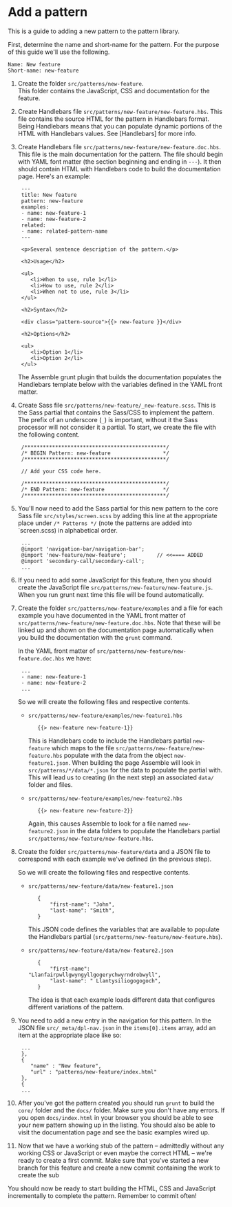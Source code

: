# Add a pattern

This is a guide to adding a new pattern to the pattern library. 

First, determine the name and short-name for the pattern. For the purpose of 
this guide we'll use the following. 

    Name: New feature
    Short-name: new-feature

1. Create the folder `src/patterns/new-feature`.  
   This folder contains the JavaScript, CSS and documentation for the feature.

2. Create Handlebars file `src/patterns/new-feature/new-feature.hbs`. 
   This file contains the source HTML for the pattern in Handlebars format. 
   Being Handlebars means that you can populate dynamic portions of the 
   HTML with Handlebars values. See [Handlebars] for more info. 

3. Create Handlebars file `src/patterns/new-feature/new-feature.doc.hbs`. 
   This file is the main documentation for the pattern. The file should begin 
   with YAML font matter (the section beginning and ending in `---`). It then
   should contain HTML with Handlebars code to build the documentation page.
   Here's an example:

        ---
        title: New feature
        pattern: new-feature
        examples:
        - name: new-feature-1
        - name: new-feature-2
        related:
        - name: related-pattern-name
        ---

        <p>Several sentence description of the pattern.</p>

        <h2>Usage</h2>

        <ul>
           <li>When to use, rule 1</li>
           <li>How to use, rule 2</li>
           <li>When not to use, rule 3</li>
        </ul>

        <h2>Syntax</h2>

        <div class="pattern-source">{{> new-feature }}</div>

        <h2>Options</h2>

        <ul>
           <li>Option 1</li>
           <li>Option 2</li>
        </ul>


   The Assemble grunt plugin that builds the documentation populates the 
   Handlebars template below with the variables defined in the YAML front 
   matter. 

4. Create Sass file `src/patterns/new-feature/_new-feature.scss`. This is the 
   Sass partial that contains the Sass/CSS to implement the pattern. The prefix
   of an underscore (`_`) is important, without it the Sass processor will not
   consider it a partial. To start, we create the file with the following 
   content.

        /**********************************************/
        /* BEGIN Pattern: new-feature                 */
        /**********************************************/

        // Add your CSS code here.

        /**********************************************/
        /* END Pattern: new-feature                   */
        /**********************************************/

5. You'll now need to add the Sass partial for this new pattern to the core
   Sass file `src/styles/screen.scss` by adding this line at the appropriate
   place under `/* Patterns */` (note the patterns are added into `screen.scss)
   in alphabetical order.

        ...
        @import 'navigation-bar/navigation-bar';
        @import 'new-feature/new-feature';          // <<==== ADDED
        @import 'secondary-call/secondary-call';
        ...

6. If you need to add some JavaScript for this feature, then you should create
   the JavaScript file `src/patterns/new-feature/new-feature.js`. When you 
   run grunt next time this file will be found automatically.

7. Create the folder `src/patterns/new-feature/examples` and a file for each 
   example you have documented in the YAML front matter of 
   `src/patterns/new-feature/new-feature.doc.hbs`. Note that these will be 
   linked up and shown on the documentation page automatically when you build
   the documentation with the `grunt` command.
   
   In the YAML front matter of `src/patterns/new-feature/new-feature.doc.hbs`
   we have: 

        ...
        - name: new-feature-1
        - name: new-feature-2
        ...
   
   So we will create the following files and respective contents.
   
   * `src/patterns/new-feature/examples/new-feature1.hbs`
     
            {{> new-feature new-feature-1}}
      
      This is Handlebars code to include the Handlebars partial `new-feature`
      which maps to the file `src/patterns/new-feature/new-feature.hbs` 
      populate with the data from the object `new-feature1.json`. When building
      the page Assemble will look in `src/patterns/*/data/*.json` for the data
      to populate the partial with. This will lead us to creating (in the next
      step) an associated `data/` folder and files. 

   * `src/patterns/new-feature/examples/new-feature2.hbs`

            {{> new-feature new-feature-2}}

      Again, this causes Assemble to look for a file named `new-feature2.json`
      in the data folders to populate the Handlebars partial 
      `src/patterns/new-feature/new-feature.hbs`.

8. Create the folder `src/patterns/new-feature/data` and a JSON file to 
   correspond with each example we've defined (in the previous step).
   
   So we will create the following files and respective contents.

   * `src/patterns/new-feature/data/new-feature1.json`

            {
                "first-name": "John",
                "last-name": "Smith",
            }

      This JSON code defines the variables that are available to populate the
      Handlebars partial (`src/patterns/new-feature/new-feature.hbs`).

   * `src/patterns/new-feature/data/new-feature2.json`

            {
                "first-name": "Llanfairpwllgwyngyllgogerychwyrndrobwyll",
                "last-name": " Llantysiliogogogoch",
            }

      The idea is that each example loads different data that configures
      different variations of the pattern.

      
9. You need to add a new entry in the navigation for this pattern. In the JSON
   file `src/_meta/dpl-nav.json` in the `items[0].items` array, add an item 
   at the appropriate place like so: 

        ...
        },
        {
           "name" : "New feature",
           "url" : "patterns/new-feature/index.html"
        },
        {
        ...


10. After you've got the pattern created you should run `grunt` to build the 
    `core/` folder and the `docs/` folder. Make sure you don't have any errors. 
    If you open `docs/index.html` in your browser you should be able to see
    your new pattern showing up in the listing. You should also be able to 
    visit the documentation page and see the basic examples wired up.

11. Now that we have a working stub of the pattern – admittedly without any
    working CSS or JavaScript or even maybe the correct HTML – we're ready to
    create a first commit. Make sure that you've started a new branch for this
    feature and create a new commit containing the work to create the sub

You should now be ready to start building the HTML, CSS and JavaScript 
incrementally to complete the pattern. Remember to commit often!